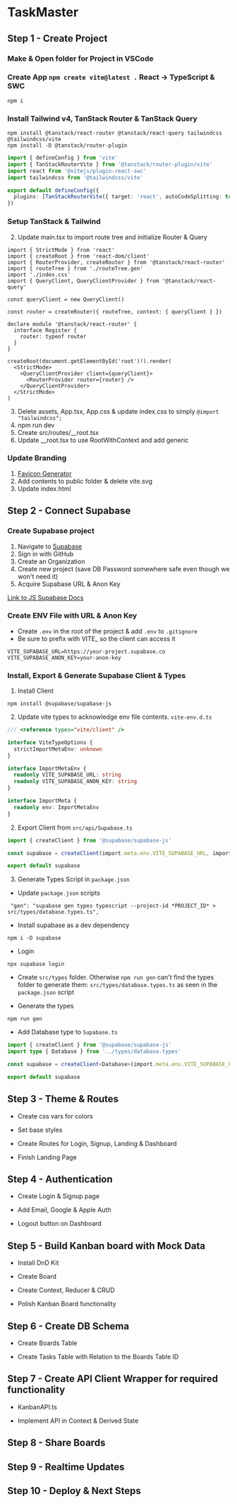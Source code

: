 # TaskMaster

## Step 1 - Create Project

### Make & Open folder for Project in VSCode

### Create App `npm create vite@latest .` React -> TypeScript & SWC

```
npm i
```

### Install Tailwind v4, TanStack Router & TanStack Query

```
npm install @tanstack/react-router @tanstack/react-query tailwindcss @tailwindcss/vite
npm install -D @tanstack/router-plugin
```

```ts
import { defineConfig } from 'vite'
import { TanStackRouterVite } from '@tanstack/router-plugin/vite'
import react from '@vitejs/plugin-react-swc'
import tailwindcss from '@tailwindcss/vite'

export default defineConfig({
  plugins: [TanStackRouterVite({ target: 'react', autoCodeSplitting: true }), react(), tailwindcss()],
})
```

### Setup TanStack & Tailwind

2. Update main.tsx to import route tree and initialize Router & Query

```tsx
import { StrictMode } from 'react'
import { createRoot } from 'react-dom/client'
import { RouterProvider, createRouter } from '@tanstack/react-router'
import { routeTree } from './routeTree.gen'
import './index.css'
import { QueryClient, QueryClientProvider } from '@tanstack/react-query'

const queryClient = new QueryClient()

const router = createRouter({ routeTree, context: { queryClient } })

declare module '@tanstack/react-router' {
  interface Register {
    router: typeof router
  }
}

createRoot(document.getElementById('root')!).render(
  <StrictMode>
    <QueryClientProvider client={queryClient}>
      <RouterProvider router={router} />
    </QueryClientProvider>
  </StrictMode>
)
```

3. Delete assets, App.tsx, App.css & update index.css to simply `@import "tailwindcss";`
4. npm run dev
5. Create src/routes/\_\_root.tsx
6. Update \_\_root.tsx to use RootWithContext and add generic

### Update Branding

1. [Favicon Generator](https://www.favicon-generator.org/)
2. Add contents to public folder & delete vite.svg
3. Update index.html

## Step 2 - Connect Supabase

### Create Supabase project

1. Navigate to [Supabase](https://supabase.com)
2. Sign in with GitHub
3. Create an Organization
4. Create new project (save DB Password somewhere safe even though we won't need it)
5. Acquire Supabase URL & Anon Key

[Link to JS Supabase Docs](https://supabase.com/docs/reference/javascript/introduction)

### Create ENV File with URL & Anon Key

- Create `.env` in the root of the project & add `.env` to `.gitignore`
- Be sure to prefix with VITE\_ so the client can access it

```
VITE_SUPABASE_URL=https://your-project.supabase.co
VITE_SUPABASE_ANON_KEY=your-anon-key
```

### Install, Export & Generate Supabase Client & Types

1. Install Client

```
npm install @supabase/supabase-js
```

2. Update vite types to acknowledge env file contents. `vite-env.d.ts`

```ts
/// <reference types="vite/client" />

interface ViteTypeOptions {
  strictImportMetaEnv: unknown
}

interface ImportMetaEnv {
  readonly VITE_SUPABASE_URL: string
  readonly VITE_SUPABASE_ANON_KEY: string
}

interface ImportMeta {
  readonly env: ImportMetaEnv
}
```

2. Export Client from `src/api/Supabase.ts`

```ts
import { createClient } from '@supabase/supabase-js'

const supabase = createClient(import.meta.env.VITE_SUPABASE_URL, import.meta.env.VITE_SUPABASE_ANON_KEY)

export default supabase
```

3. Generate Types Script in `package.json`

- Update `package.json` scripts

```
 "gen": "supabase gen types typescript --project-id *PROJECT_ID* > src/types/database.types.ts",

```

- Install supabase as a dev dependency

```
npm i -D supabase
```

- Login

```
npx supabase login
```

- Create `src/types` folder. Otherwise `npm run gen` can't find the types folder to generate them: `src/types/database.types.ts`
  as seen in the `package.json` script

- Generate the types

```
npm run gen
```

- Add Database type to `Supabase.ts`

```ts
import { createClient } from '@supabase/supabase-js'
import type { Database } from '../types/database.types'

const supabase = createClient<Database>(import.meta.env.VITE_SUPABASE_URL, import.meta.env.VITE_SUPABASE_ANON_KEY)

export default supabase
```

## Step 3 - Theme & Routes

- Create css vars for colors

- Set base styles

- Create Routes for Login, Signup, Landing & Dashboard

- Finish Landing Page

## Step 4 - Authentication

- Create Login & Signup page

- Add Email, Google & Apple Auth

- Logout button on Dashboard

## Step 5 - Build Kanban board with Mock Data

- Install DnD Kit

- Create Board

- Create Context, Reducer & CRUD

- Polish Kanban Board functionality

## Step 6 - Create DB Schema

- Create Boards Table

- Create Tasks Table with Relation to the Boards Table ID

## Step 7 - Create API Client Wrapper for required functionality

- KanbanAPI.ts

- Implement API in Context & Derived State

## Step 8 - Share Boards

## Step 9 - Realtime Updates

## Step 10 - Deploy & Next Steps

